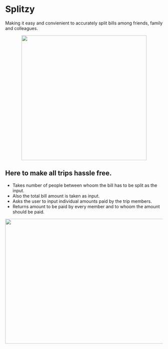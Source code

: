 # Splitzy

Making it easy and convienient to accurately split bills among friends, family and colleagues.


<div align="center">
<img src="https://user-images.githubusercontent.com/88512639/217618706-883d87eb-eb70-4bdd-bb09-d518e0eb50c4.png" height=400 width=400 />
</div>

## Here to make all trips hassle free. 
- Takes number of people between whoom the bill has to be split as the input.
- Also the total bill amount is taken as input.
- Asks the user to input individual amounts paid by the trip members.
- Returns amount to be paid by every member and to whoom the amount should be paid.
<img src="https://user-images.githubusercontent.com/88512639/217613186-65b3fdaf-5ab3-4313-addd-c30f461f8763.jpeg" height=400, width="700" />
